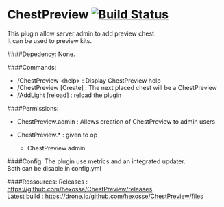 # ChestPreview [![Build Status](https://drone.io/github.com/hexosse/ChestPreview/status.png)](https://drone.io/github.com/hexosse/ChestPreview/latest)
This plugin allow server admin to add preview chest.<br>It can be used to preview kits.

####Depedency:
None.

####Commands:
* /ChestPreview &lt;help&gt; : Display ChestPreview help
* /ChestPreview [Create] : The next placed chest will be a ChestPreview
* /AddLight [reload] : reload the plugin

####Permissions:
* ChestPreview.admin : Allows creation of ChestPreview to admin users

* ChestPreview.* : given to op
  * ChestPreview.admin

####Config:
The plugin use metrics and an integrated updater.<br>Both can be disable in config.yml

####Ressources:
Releases : https://github.com/hexosse/ChestPreview/releases<br>
Latest build :  https://drone.io/github.com/hexosse/ChestPreview/files
